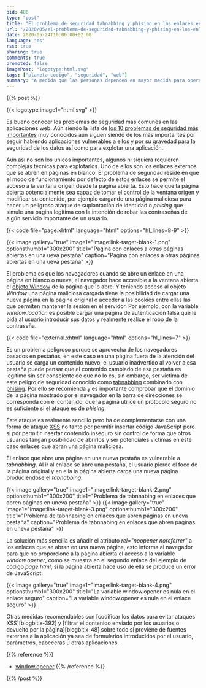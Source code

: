 ```yaml
---
pid: 486
type: "post"
title: "El problema de seguridad tabnabbing y phising en los enlaces en nuevas pestañas a páginas externas y cómo solucionarlo"
url: "/2020/05/el-problema-de-seguridad-tabnabbing-y-phising-en-los-enlaces-en-nuevas-pestanas-a-paginas-externas-y-como-solucionarlo/"
date: 2020-05-24T10:00:00+02:00
language: "es"
rss: true
sharing: true
comments: true
promoted: false
imagePost: "logotype:html.svg"
tags: ["planeta-codigo", "seguridad", "web"]
summary: "A medida que las personas dependen en mayor medida para operar en internet como compras, acceso a cuentas bancarias o trámites administrativos la seguridad de las aplicaciones web es más crítica. Una parte de la seguridad es responsabilidad del usuario pero otra parte importante es responsabilidad del sitio web. Un potencial problema de seguridad está en los simples y aparentemente inocentes enlaces abiertos en nuevas páginas si al mismo tiempo es posible insertar contenido en la página que otros usuarios obtengan. El resultado es una vulnerabilidad de _tabnabbing_ y _phising_."
---
```


{{% post %}}

{{< logotype image1="html.svg" >}}

Es bueno conocer los problemas de seguridad más comunes en las aplicaciones web. Aún siendo la lista de [los 10 problemas de seguridad más importantes](https://owasp.org/www-project-top-ten/) muy conocidos aún siguen siendo de los más importantes por seguir habiendo aplicaciones vulnerables a ellos y por su gravedad para la seguridad de los datos así como para explotar una aplicación.

Aún así no son los únicos importantes, algunos ni siquiera requieren complejas técnicas para explotarlos. Uno de ellos son los enlaces externos que se abren en páginas en blanco. El problema de seguridad reside en que el modo de funcionamiento por defecto de estos enlaces se permite el acceso a la ventana origen desde la página abierta. Esto hace que la página abierta potencialmente sea capaz de tomar el control de la ventana origen y modificar su contenido, por ejemplo cargando una página maliciosa para hacer un peligroso ataque de suplantación de identidad o _phising_ que simule una página legítima con la intención de robar las contraseñas de algún servicio importante de un usuario.

{{< code file="page.xhtml" language="html" options="hl_lines=8-9" >}}

{{< image
    gallery="true"
    image1="image:link-target-blank-1.png" optionsthumb1="300x200" title1="Página con enlaces a otras páginas abiertas en una ueva pestaña"
    caption="Página con enlaces a otras páginas abiertas en una ueva pestaña" >}}

El problema es que los navegadores cuando se abre un enlace en una página en blanco o nueva, el navegador hace accesible a la ventana abierta el [objeto Window](https://developer.mozilla.org/en-US/docs/Web/API/Window) de la página que lo abre. Y teniendo acceso al objeto _Window_ una página maliciosa cargada tiene la posibilidad de cargar una nueva página en la página original o acceder a las cookies entre ellas las que permiten mantener la sesión en el servidor. Por ejemplo, con la variable _window.location_ es posible cargar una página de autenticación falsa que le pida al usuario introducir sus datos y realmente realice el robo de la contraseña.

{{< code file="external.xhtml" language="html" options="hl_lines=7" >}}

Es un problema peligroso porque se aprovecha de los navegadores basados en pestañas, en este caso en una página fuera de la atención del usuario se carga un contenido nuevo, el usuario inadvertido al volver a esa pestaña puede pensar que el contenido cambiado de esa pestaña es legítimo sin ser consciente de que no lo es, sin embargo, ser víctima de este peligro de seguridad conocido como [tabnabbing](https://en.wikipedia.org/wiki/Tabnabbing) combinado con [phising](https://es.wikipedia.org/wiki/Phishing). Por ello se recomienda y es importante comprobar que el dominio de la página mostrado por el navegador en la barra de direcciones se corresponda con el contenido, que la página utilice un protocolo seguro no es suficiente si el ataque es de _phising_.

Este ataque es realmente sencillo pero ha de complementarse con una forma de ataque [XSS](https://es.wikipedia.org/wiki/Cross-site_scripting) no tanto por permitir insertar código JavaScript pero si por permitir insertar contenido inseguro sin control de forma que otros usuarios tangan posibilidad de abrirlos y ser potenciales victimas en este caso enlaces que abran una página maliciosa.

El enlace que abre una página en una nueva pestaña es vulnerable a _tabnabbing_. Al ir al enlace se abre una pestaña, el usuario pierde el foco de la página original y en ella la página abierta carga una nueva página produciéndose el _tabnabbing_.

{{< image
    gallery="true"
    image1="image:link-target-blank-2.png" optionsthumb1="300x200" title1="Problema de tabnnabing en enlaces que abren páginas en uneva pestaña" >}}
{{< image
    gallery="true"
    image1="image:link-target-blank-3.png" optionsthumb1="300x200" title1="Problema de tabnnabing en enlaces que abren páginas en uneva pestaña"
    caption="Problema de tabnnabing en enlaces que abren páginas en uneva pestaña" >}}

La solución más sencilla es añadir el atributo _rel="noopener noreferrer"_ a los enlaces que se abran en una nueva página, esto informa al navegador para que no proporcione a la página abierta el acceso a la variable _window.opener_, como se muestra en el segundo enlace del ejemplo de código _page.html_, si la página abierta hace uso de ella se produce un error de JavaScript.

{{< image
    gallery="true"
    image1="image:link-target-blank-4.png" optionsthumb1="300x200" title1="La variable window.opener es nula en el enlace seguro"
    caption="La variable window.opener es nula en el enlace seguro" >}}

Otras medidas recomendables son [codificar los datos para evitar ataques XSS][blogbitix-392] y [filtrar el contenido enviado por los usuarios o devuelto por la página][blogbitix-48] sobre todo si proviene de fuentes externas a la aplicación ya sea de formularios introducidos por el usuario, parámetros, cabeceras u otras aplicaciones.

{{% reference %}}
* [window.opener](https://developer.mozilla.org/en-US/docs/Web/API/Window/opener)
{{% /reference %}}

{{% /post %}}
